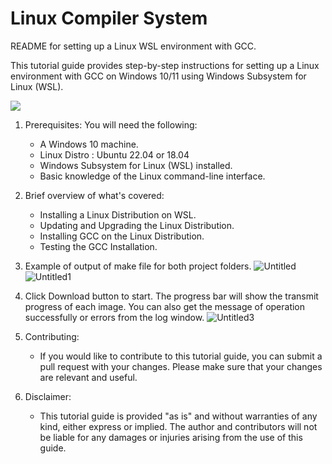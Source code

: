 # Linux Compiler System
README for setting up a Linux WSL environment with GCC.

This tutorial guide provides step-by-step instructions for setting up a Linux environment with GCC on Windows 10/11 using Windows Subsystem for Linux (WSL).

<img src="https://user-images.githubusercontent.com/95499848/226253104-4d6df8a5-99b6-4a8a-b66b-d9f9f00299a3.jpg" width=auto height=auto>



1. Prerequisites:
   You will need the following:
   - A Windows 10 machine.
   - Linux Distro : Ubuntu 22.04 or 18.04
   - Windows Subsystem for Linux (WSL) installed.
   - Basic knowledge of the Linux command-line interface.

2. Brief overview of what's covered:
   - Installing a Linux Distribution on WSL.
   - Updating and Upgrading the Linux Distribution.
   - Installing GCC on the Linux Distribution.
   - Testing the GCC Installation.

3. Example of output of make file for both project folders.
![Untitled](https://user-images.githubusercontent.com/95499848/226252351-676b01e4-5a63-4d89-a144-9930d461c3ef.png)
![Untitled1](https://user-images.githubusercontent.com/95499848/226252371-34a34c59-48b3-4cde-af19-d2b63cf09f3f.png)

4. Click Download button to start. The progress bar will show the transmit progress of each image. You can also get the message of operation successfully or errors from the log window.
![Untitled3](https://user-images.githubusercontent.com/95499848/226252889-1bdd0cce-da77-4dde-8254-2b1b6aefc256.png)

 
5. Contributing:
    - If you would like to contribute to this tutorial guide, you can submit a pull request with your changes. Please make sure that your changes are relevant and useful.
   

6. Disclaimer:
   - This tutorial guide is provided "as is" and without warranties of any kind, either express or implied. The author and contributors will not be liable for any damages or injuries arising from the use of this guide.
